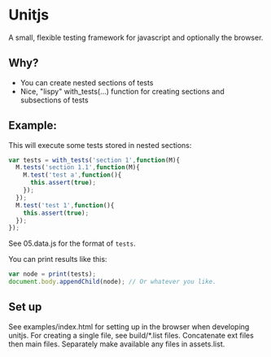 Unitjs
======

A small, flexible testing framework for javascript and optionally the
browser.

Why?
----
* You can create nested sections of tests
* Nice, "lispy" with_tests(...) function for creating sections and subsections of tests

Example:
--------

This will execute some tests stored in nested sections:
```js
var tests = with_tests('section 1',function(M){
  M.tests('section 1.1',function(M){
    M.test('test a',function(){
      this.assert(true);
    });
  });
  M.test('test 1',function(){
    this.assert(true);
  });
});
```

See 05.data.js for the format of <code>tests</code>.

You can print results like this:

```js
var node = print(tests);
document.body.appendChild(node); // Or whatever you like.
```


Set up
------

See examples/index.html for setting up in the browser when developing unitjs.
For creating a single file, see build/*.list files. Concatenate ext files then main files.  Separately make available any files in assets.list.
